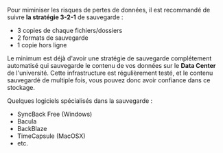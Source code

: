 
Pour miminiser les risques de pertes de données, il est recommandé de suivre **la stratégie 3-2-1** de sauvegarde : 

- 3 copies de chaque fichiers/dossiers
- 2 formats de sauvegarde 
- 1 copie hors ligne

Le minimum est déjà d'avoir une stratégie de sauvegarde complétement automatisé qui sauvegarde le contenu de vos données sur le **Data Center** de l'université. Cette infrastructure est régulièrement testé, et le contenu sauvegardé de multiple fois, vous pouvez donc avoir confiance dans ce stockage.

Quelques logiciels spécialisés dans la sauvegarde : 

- SyncBack Free (Windows)
- Bacula
- BackBlaze 
- TimeCapsule (MacOSX)
- etc.


